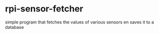 # rpi-sensor-fetcher
simple program that fetches the values of various sensors en saves it to a database

